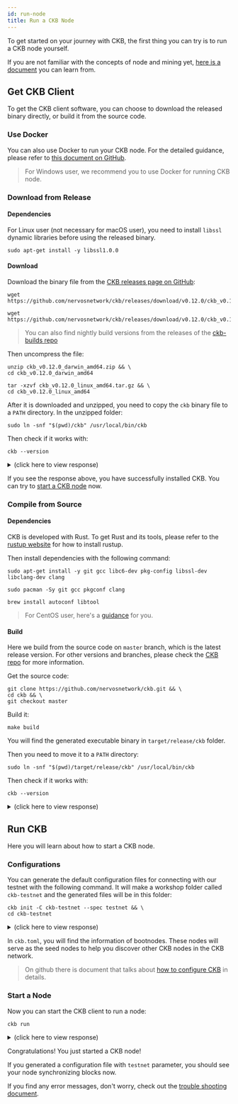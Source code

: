 ```yaml
---
id: run-node
title: Run a CKB Node
---
```


To get started on your journey with CKB, the first thing you can try is to run a CKB node yourself. 

If you are not familiar with the concepts of node and mining yet, [here is a document](../basic-concepts/node-mining) you can learn from.

## Get CKB Client

To get the CKB client software, you can choose to download the released binary directly, or build it from the source code.

### Use Docker
You can also use Docker to run your CKB node. For the detailed guidance, please refer to [this document on GitHub](https://github.com/nervosnetwork/ckb/blob/develop/docs/run-ckb-with-docker.md). 

> For Windows user, we recommend you to use Docker for running CKB node.

### Download from Release

#### Dependencies

For Linux user (not necessary for macOS user), you need to install `libssl` dynamic libraries before using the released binary.

```shell
sudo apt-get install -y libssl1.0.0
```

#### Download

Download the binary file from the [CKB releases page on GitHub](https://github.com/nervosnetwork/ckb/releases):

<!-- Todo: change the release version here -->

<!--DOCUSAURUS_CODE_TABS-->
<!--macOS-->
```shell
wget https://github.com/nervosnetwork/ckb/releases/download/v0.12.0/ckb_v0.12.0_darwin_amd64.zip
```
<!--Linux-->
```shell
wget https://github.com/nervosnetwork/ckb/releases/download/v0.12.0/ckb_v0.12.0_linux_amd64.tar.gz
```

<!--END_DOCUSAURUS_CODE_TABS-->

> You can also find nightly build versions from the releases of the [ckb-builds repo](https://github.com/ckb-builds/ckb-builds/releases)

Then uncompress the file:

<!--DOCUSAURUS_CODE_TABS-->
<!--macOS-->
```shell
unzip ckb_v0.12.0_darwin_amd64.zip && \
cd ckb_v0.12.0_darwin_amd64
```
<!--Linux-->
```shell
tar -xzvf ckb_v0.12.0_linux_amd64.tar.gz && \
cd ckb_v0.12.0_linux_amd64
```

<!--END_DOCUSAURUS_CODE_TABS-->

After it is downloaded and unzipped, you need to copy the `ckb` binary file to a `PATH` directory. In the unzipped folder:
```shell
sudo ln -snf "$(pwd)/ckb" /usr/local/bin/ckb
```

Then check if it works with:
```shell
ckb --version
```

<!-- Todo: change the response here -->

<details>
<summary>(click here to view response)</summary>
```shell
$ ckb --version
ckb 0.12.0 (v0.12.0 2019-05-17)
```
</details>

If you see the response above, you have successfully installed CKB. You can try to [start a CKB node](#run-ckb) now.

### Compile from Source

#### Dependencies
CKB is developed with Rust. To get Rust and its tools, please refer to the [rustup website](https://www.rustup.rs/) for how to install rustup.

Then install dependencies with the following command:

<!--DOCUSAURUS_CODE_TABS-->
<!--Ubuntu and Debian-->
```shell
sudo apt-get install -y git gcc libc6-dev pkg-config libssl-dev libclang-dev clang
```
<!--Arch Linux-->
```shell
sudo pacman -Sy git gcc pkgconf clang
```

<!--macOS-->
```shell
brew install autoconf libtool
```
<!--END_DOCUSAURUS_CODE_TABS-->

> For CentOS user, here's a [guidance](https://github.com/nervosnetwork/ckb/issues/626) for you.

#### Build
Here we build from the source code on `master` branch, which is the latest release version. For other versions and branches, please check the [CKB repo](https://github.com/nervosnetwork/ckb) for more information.

Get the source code:

```shell
git clone https://github.com/nervosnetwork/ckb.git && \
cd ckb && \
git checkout master
```

Build it:
```shell
make build
```

You will find the generated executable binary in `target/release/ckb` folder.

Then you need to move it to a `PATH` directory:
```shell
sudo ln -snf "$(pwd)/target/release/ckb" /usr/local/bin/ckb
```

Then check if it works with:
```shell
ckb --version
```

<!-- Todo: change the response here -->

<details>
<summary>(click here to view response)</summary>
```shell
$ ckb --version
ckb 0.12.0 (v0.12.0 2019-05-17)
```
</details>

## Run CKB
Here you will learn about how to start a CKB node.

### Configurations
You can generate the default configuration files for connecting with our testnet with the following command. It will make a workshop folder called `ckb-testnet` and the generated files will be in this folder:
```shell
ckb init -C ckb-testnet --spec testnet && \
cd ckb-testnet
```

<details>
<summary>(click here to view response)</summary>
```shell
$ ckb init -C ckb-testnet --spec testnet && \ 
cd ckb-testnet
Initialized CKB directory in /Users/username/code/ckb-testnet
export ckb.toml
export ckb-miner.toml
```
</details>

In `ckb.toml`, you will find the information of bootnodes. These nodes will serve as the seed nodes to help you discover other CKB nodes in the CKB network.

> On github there is document that talks about [how to configure CKB](https://github.com/nervosnetwork/ckb/blob/develop/docs/configure.md) in details.

### Start a Node

Now you can start the CKB client to run a node:
```shell
ckb run
```

<details>
<summary>(click here to view response)</summary>
```shell
$ ckb run
2019-05-18 08:06:37.246 +08:00 main INFO sentry  **Notice**: The ckb process will send stack trace to sentry on Rust panics. This is enabled by default before mainnet, which can be opted out by setting the option `dsn` to empty in the config file. The DSN is now https://48c6a88d92e246478e2d53b5917a887c@sentry.io/1422795
2019-05-18 08:06:37.257 +08:00 main INFO ckb_db::rocksdb  Initialize a new database
2019-05-18 08:06:37.385 +08:00 main INFO main  chain genesis hash: 0xaad9b82caa07f5989dfb8caa44927f0bab515a96ccaaceba82c7bea609fec205
2019-05-18 08:06:37.385 +08:00 main INFO network  Generate random key
2019-05-18 08:06:37.386 +08:00 main INFO network  write random secret key to "/Users/username/code/ckb-testnet/data/network/secret_key"
2019-05-18 08:06:37.391 +08:00 main INFO network  No peer in peer store, start seeding...
2019-05-18 08:06:37.392 +08:00 main INFO network  Listen on address: /ip4/0.0.0.0/tcp/8115/p2p/QmSbvRYNUujyEBEpRipdREfS8cqLxCSndDAWRDAE1Hms2H
2019-05-18 08:06:37.394 +08:00 tokio-runtime-worker-0 INFO network  p2p service event: ListenStarted { address: "/ip4/0.0.0.0/tcp/8115" }
2019-05-18 08:06:37.441 +08:00 tokio-runtime-worker-6 INFO network  SessionId(1) open, registry /ip4/47.111.169.36/tcp/8111/p2p/QmNQ4jky6uVqLDrPU7snqxARuNGWNLgSrTnssbRuy3ij2W success
```
</details>

Congratulations! You just started a CKB node!

If you generated a configuration file with `testnet` parameter, you should see your node synchronizing blocks now.

If you find any error messages, don't worry, check out the [trouble shooting document](../references/troubleshooting).
